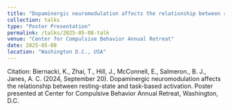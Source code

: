 ```yaml
---
title: "Dopaminergic neuromodulation affects the relationship between resting-state and task-based activation"
collection: talks
type: "Poster Presentation"
permalink: /talks/2025-05-08-talk
venue: "Center for Compulsive Behavior Annual Retreat"
date: 2025-05-08
location: "Washington D.C., USA"
---
```


Citation: Biernacki, K., Zhai, T., Hill, J., McConnell, E., Salmeron., B. J., Janes, A. C. (2024, September 20). Dopaminergic neuromodulation affects the relationship between resting-state and task-based activation. Poster presented at Center for Compulsive Behavior Annual Retreat, Washington, D.C.
